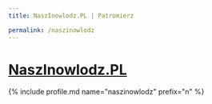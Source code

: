 ```yaml
---
title: NaszInowlodz.PL | Patromierz

permalink: /naszinowlodz
---
```


# [NaszInowlodz.PL](https://patronite.pl/naszinowlodz)

{% include profile.md name="naszinowlodz" prefix="n" %}
